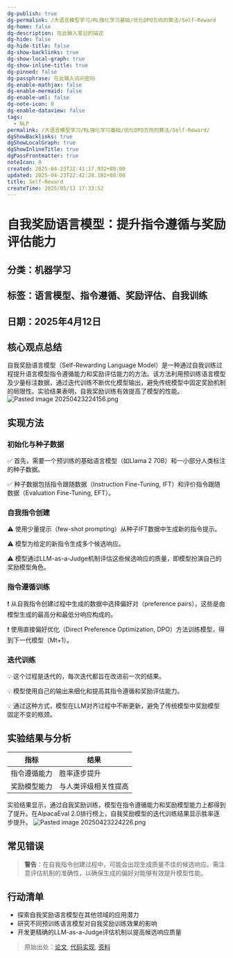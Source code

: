 ```yaml
---
dg-publish: true
dg-permalink: /大语言模型学习/RL强化学习基础/优化DPO方向的算法/Self-Reward
dg-home: false
dg-description: 在此输入笔记的描述
dg-hide: false
dg-hide-title: false
dg-show-backlinks: true
dg-show-local-graph: true
dg-show-inline-title: true
dg-pinned: false
dg-passphrase: 在此输入访问密码
dg-enable-mathjax: false
dg-enable-mermaid: false
dg-enable-uml: false
dg-note-icon: 0
dg-enable-dataview: false
tags:
  - NLP
permalink: /大语言模型学习/RL强化学习基础/优化DPO方向的算法/Self-Reward/
dgShowBacklinks: true
dgShowLocalGraph: true
dgShowInlineTitle: true
dgPassFrontmatter: true
noteIcon: 0
created: 2025-04-23T22:41:17.932+08:00
updated: 2025-04-23T22:42:28.182+08:00
title: Self-Reward
createTime: 2025/05/13 17:33:52
---
```




# 自我奖励语言模型：提升指令遵循与奖励评估能力

## 分类：机器学习


## 标签：语言模型、指令遵循、奖励评估、自我训练


## 日期：2025年4月12日


## 核心观点总结
自我奖励语言模型（Self-Rewarding Language Model）是一种通过自我训练过程提升语言模型指令遵循能力和奖励评估能力的方法。该方法利用预训练语言模型及少量标注数据，通过迭代训练不断优化模型输出，避免传统模型中固定奖励机制的局限性。实验结果表明，自我奖励训练有效提高了模型的性能。
![Pasted image 20250423224156.png](/img/user/%E9%99%84%E4%BB%B6/Pasted%20image%2020250423224156.png)


## 实现方法

### 初始化与种子数据
✅ 首先，需要一个预训练的基础语言模型（如Llama 2 70B）和一小部分人类标注的种子数据。

✅ 种子数据包括指令跟随数据（Instruction Fine-Tuning, IFT）和评价指令跟随数据（Evaluation Fine-Tuning, EFT）。


### 自我指令创建
⚠ 使用少量提示（few-shot prompting）从种子IFT数据中生成新的指令提示。

⚠ 模型为给定的新指令生成多个候选响应。

⚠ 模型通过LLM-as-a-Judge机制评估这些候选响应的质量，即模型扮演自己的奖励模型角色。


### 指令遵循训练
❗ 从自我指令创建过程中生成的数据中选择偏好对（preference pairs），这些是由模型生成的最高分和最低分响应构成的。

❗ 使用直接偏好优化（Direct Preference Optimization, DPO）方法训练模型，得到下一代模型（Mt+1）。


### 迭代训练
💡 这个过程是迭代的，每次迭代都旨在改进前一次的结果。

💡 模型使用自己的输出来细化和提高其指令遵循和奖励评估能力。

💡 通过这种方式，模型在LLM对齐过程中不断更新，避免了传统模型中奖励模型固定不变的瓶颈。


## 实验结果与分析
| 指标 | 结果 |
|------|------|
| 指令遵循能力 | 胜率逐步提升 |
| 奖励模型能力 | 与人类评级相关性提高 |

实验结果显示，通过自我奖励训练，模型在指令遵循能力和奖励模型能力上都得到了提升。在AlpacaEval 2.0排行榜上，自我奖励模型的迭代训练结果显示胜率逐步提升。
![Pasted image 20250423224226.png](/img/user/%E9%99%84%E4%BB%B6/Pasted%20image%2020250423224226.png)


## 常见错误
> **警告**：在自我指令创建过程中，可能会出现生成质量不佳的候选响应。需注意评估机制的准确性，以确保生成的偏好对能够有效提升模型性能。


## 行动清单
- 探索自我奖励语言模型在其他领域的应用潜力
- 研究不同预训练语言模型对自我奖励训练效果的影响
- 开发更精确的LLM-as-a-Judge评估机制以提高候选响应质量

> 原始出处：[论文](https://arxiv.org/pdf/2401.10020.pdf), [代码实现](https://github.com/lucidrains/self-rewarding-lm-pytorch), [资料](https://zhuanlan.zhihu.com/p/679449495)
